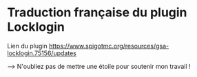 # Traduction française du plugin Locklogin

Lien du plugin https://www.spigotmc.org/resources/gsa-locklogin.75156/updates

--> N'oubliez pas de mettre une étoile pour soutenir mon travail !

